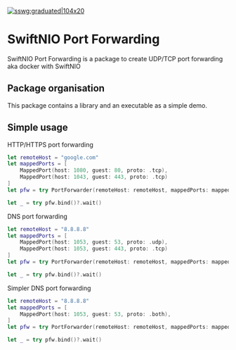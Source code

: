 [![sswg:graduated|104x20](https://img.shields.io/badge/sswg-graduated-green.svg)](https://github.com/swift-server/sswg/blob/main/process/incubation.md#graduated-level)

# SwiftNIO Port Forwarding

SwiftNIO Port Forwarding is a package to create UDP/TCP port forwarding aka docker with SwiftNIO

## Package organisation

This package contains a library and an executable as a simple demo.

## Simple usage

HTTP/HTTPS port forwarding

```swift
let remoteHost = "google.com"
let mappedPorts = [
    MappedPort(host: 1080, guest: 80, proto: .tcp),
    MappedPort(host: 1043, guest: 443, proto: .tcp)
]
let pfw = try PortForwarder(remoteHost: remoteHost, mappedPorts: mappedPorts, bindAddress: "0.0.0.0")

let _ = try pfw.bind()?.wait()

```

DNS port forwarding

```swift
let remoteHost = "8.8.8.8"
let mappedPorts = [
    MappedPort(host: 1053, guest: 53, proto: .udp),
    MappedPort(host: 1053, guest: 443, proto: .tcp)
]
let pfw = try PortForwarder(remoteHost: remoteHost, mappedPorts: mappedPorts, bindAddress: "0.0.0.0")

let _ = try pfw.bind()?.wait()

```

Simpler DNS port forwarding

```swift
let remoteHost = "8.8.8.8"
let mappedPorts = [
    MappedPort(host: 1053, guest: 53, proto: .both),
]
let pfw = try PortForwarder(remoteHost: remoteHost, mappedPorts: mappedPorts, bindAddress: "0.0.0.0")

let _ = try pfw.bind()?.wait()

```
